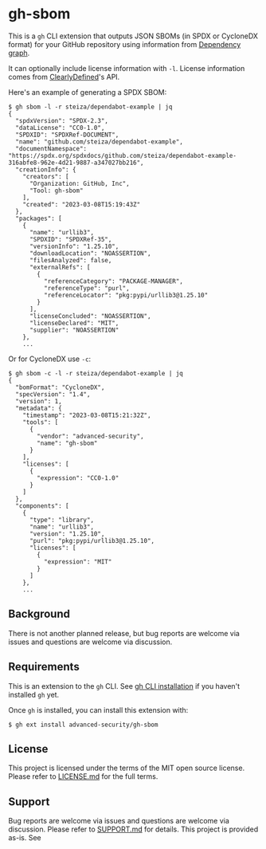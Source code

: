 # gh-sbom

This is a `gh` CLI extension that outputs JSON SBOMs (in SPDX or CycloneDX format) for your GitHub repository using information from [Dependency graph](https://docs.github.com/en/code-security/supply-chain-security/understanding-your-software-supply-chain/about-the-dependency-graph).

It can optionally include license information with `-l`. License information comes from [ClearlyDefined](https://clearlydefined.io/)'s API.

Here's an example of generating a SPDX SBOM:
```
$ gh sbom -l -r steiza/dependabot-example | jq
{
  "spdxVersion": "SPDX-2.3",
  "dataLicense": "CC0-1.0",
  "SPDXID": "SPDXRef-DOCUMENT",
  "name": "github.com/steiza/dependabot-example",
  "documentNamespace": "https://spdx.org/spdxdocs/github.com/steiza/dependabot-example-316abfe8-962e-4d21-9887-a347027bb216",
  "creationInfo": {
    "creators": [
      "Organization: GitHub, Inc",
      "Tool: gh-sbom"
    ],
    "created": "2023-03-08T15:19:43Z"
  },
  "packages": [
    {
      "name": "urllib3",
      "SPDXID": "SPDXRef-35",
      "versionInfo": "1.25.10",
      "downloadLocation": "NOASSERTION",
      "filesAnalyzed": false,
      "externalRefs": [
        {
          "referenceCategory": "PACKAGE-MANAGER",
          "referenceType": "purl",
          "referenceLocator": "pkg:pypi/urllib3@1.25.10"
        }
      ],
      "licenseConcluded": "NOASSERTION",
      "licenseDeclared": "MIT",
      "supplier": "NOASSERTION"
    },
    ...
```

Or for CycloneDX use `-c`:
```
$ gh sbom -c -l -r steiza/dependabot-example | jq
{
  "bomFormat": "CycloneDX",
  "specVersion": "1.4",
  "version": 1,
  "metadata": {
    "timestamp": "2023-03-08T15:21:32Z",
    "tools": [
      {
        "vendor": "advanced-security",
        "name": "gh-sbom"
      }
    ],
    "licenses": [
      {
        "expression": "CC0-1.0"
      }
    ]
  },
  "components": [
    {
      "type": "library",
      "name": "urllib3",
      "version": "1.25.10",
      "purl": "pkg:pypi/urllib3@1.25.10",
      "licenses": [
        {
          "expression": "MIT"
        }
      ]
    },
    ...
```

## Background

There is not another planned release, but bug reports are welcome via issues and questions are welcome via discussion.

## Requirements

This is an extension to the `gh` CLI. See [gh CLI installation](https://github.com/cli/cli#installation) if you haven't installed `gh` yet.

Once `gh` is installed, you can install this extension with:
```
$ gh ext install advanced-security/gh-sbom
```

## License

This project is licensed under the terms of the MIT open source license. Please refer to [LICENSE.md](./LICENSE.md) for the full terms.

## Support

Bug reports are welcome via issues and questions are welcome via discussion. Please refer to [SUPPORT.md](./SUPPORT.md) for details.
This project is provided as-is. See
